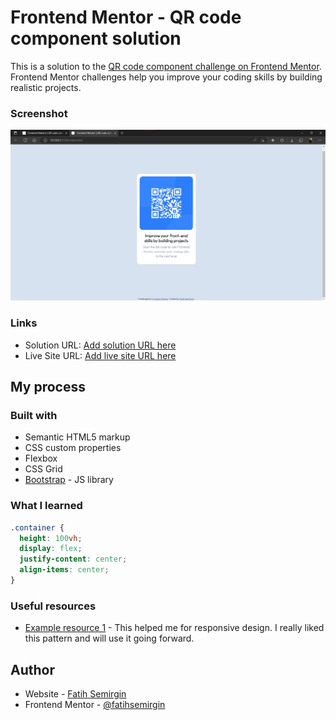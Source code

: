 # Frontend Mentor - QR code component solution

This is a solution to the [QR code component challenge on Frontend Mentor](https://www.frontendmentor.io/challenges/qr-code-component-iux_sIO_H). Frontend Mentor challenges help you improve your coding skills by building realistic projects. 

### Screenshot

![ScreenShoots](screenshot.png)

### Links

- Solution URL: [Add solution URL here](https://your-solution-url.com)
- Live Site URL: [Add live site URL here](https://your-live-site-url.com)

## My process

### Built with

- Semantic HTML5 markup
- CSS custom properties
- Flexbox
- CSS Grid
- [Bootstrap](https://getbootstrap.com/) - JS library

### What I learned

```css
.container {
  height: 100vh;
  display: flex;
  justify-content: center;
  align-items: center;
}
```

### Useful resources

- [Example resource 1](https://getbootstrap.com/) - This helped me for responsive design. I really liked this pattern and will use it going forward.


## Author

- Website - [Fatih Semirgin](https://www.your-site.com)
- Frontend Mentor - [@fatihsemirgin](https://www.frontendmentor.io/profile/fatihsemirgin)
